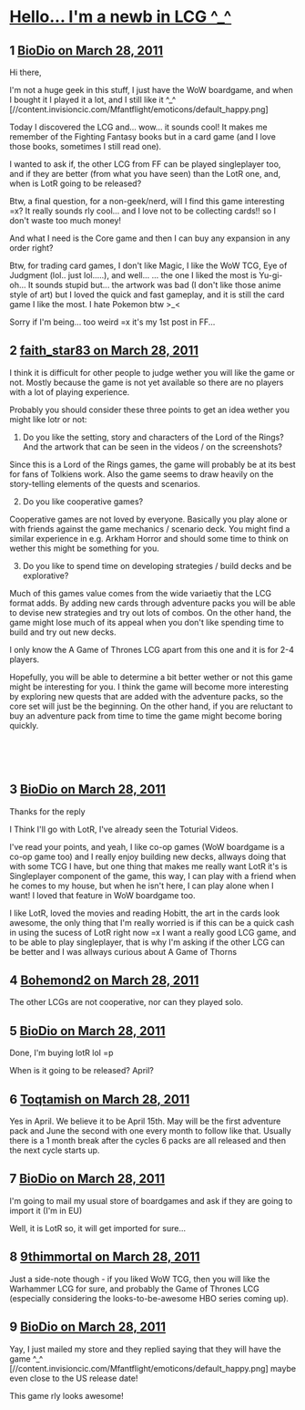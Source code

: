 # [Hello... I&#039;m a newb in LCG ^_^](https://community.fantasyflightgames.com/topic/44439-hello-im-a-newb-in-lcg-_/)

## 1 [BioDio on March 28, 2011](https://community.fantasyflightgames.com/topic/44439-hello-im-a-newb-in-lcg-_/?do=findComment&comment=445279)

Hi there,

I'm not a huge geek in this stuff, I just have the WoW boardgame, and when I bought it I played it a lot, and I still like it ^_^ [//content.invisioncic.com/Mfantflight/emoticons/default_happy.png]

Today I discovered the LCG and... wow... it sounds cool! It makes me remember of the Fighting Fantasy books but in a card game (and I love those books, sometimes I still read one).

I wanted to ask if, the other LCG from FF can be played singleplayer too, and if they are better (from what you have seen) than the LotR one, and, when is LotR going to be released?

Btw, a final question, for a non-geek/nerd, will I find this game interesting =x? It really sounds rly cool... and I love not to be collecting cards!! so I don't waste too much money!

And what I need is the Core game and then I can buy any expansion in any order right?

Btw, for trading card games, I don't like Magic, I like the WoW TCG, Eye of Judgment (lol.. just lol.....), and well... ... the one I liked the most is Yu-gi-oh... It sounds stupid but... the artwork was bad (I don't like those anime style of art) but I loved the quick and fast gameplay, and it is still the card game I like the most. I hate Pokemon btw >_<

Sorry if I'm being... too weird =x it's my 1st post in FF...

## 2 [faith_star83 on March 28, 2011](https://community.fantasyflightgames.com/topic/44439-hello-im-a-newb-in-lcg-_/?do=findComment&comment=445288)

I think it is difficult for other people to judge wether you will like the game or not. Mostly because the game is not yet available so there are no players with a lot of playing experience.

Probably you should consider these three points to get an idea wether you might like lotr or not:

1) Do you like the setting, story and characters of the Lord of the Rings? And the artwork that can be seen in the videos / on the screenshots?

Since this is a Lord of the Rings games, the game will probably be at its best for fans of Tolkiens work. Also the game seems to draw heavily on the story-telling elements of the quests and scenarios.

2) Do you like cooperative games?

Cooperative games are not loved by everyone. Basically you play alone or with friends against the game mechanics / scenario deck. You might find a similar experience in e.g. Arkham Horror and should some time to think on wether this might be something for you.

3) Do you like to spend time on developing strategies / build decks and be explorative?

Much of this games value comes from the wide variaetiy that the LCG format adds. By adding new cards through adventure packs you will be able to devise new strategies and try out lots of combos. On the other hand, the game might lose much of its appeal when you don't like spending time to build and try out new decks.

I only know the A Game of Thrones LCG apart from this one and it is for 2-4 players.

Hopefully, you will be able to determine a bit better wether or not this game might be interesting for you. I think the game will become more interesting by exploring new quests that are added with the adventure packs, so the core set will just be the beginning. On the other hand, if you are reluctant to buy an adventure pack from time to time the game might become boring quickly.

 

 

## 3 [BioDio on March 28, 2011](https://community.fantasyflightgames.com/topic/44439-hello-im-a-newb-in-lcg-_/?do=findComment&comment=445297)

Thanks for the reply

I Think I'll go with LotR, I've already seen the Toturial Videos.

I've read your points, and yeah, I like co-op games (WoW boardgame is a co-op game too) and I really enjoy building new decks, allways doing that with some TCG I have, but one thing that makes me really want LotR it's is Singleplayer component of the game, this way, I can play with a friend when he comes to my house, but when he isn't here, I can play alone when I want! I loved that feature in WoW boardgame too.

I like LotR, loved the movies and reading Hobitt, the art in the cards look awesome, the only thing that I'm really worried is if this can be a quick cash in using the sucess of LotR right now =x I want a really good LCG game, and to be able to play singleplayer, that is why I'm asking if the other LCG can be better and I was allways curious about A Game of Thorns

## 4 [Bohemond2 on March 28, 2011](https://community.fantasyflightgames.com/topic/44439-hello-im-a-newb-in-lcg-_/?do=findComment&comment=445301)

The other LCGs are not cooperative, nor can they played solo.

## 5 [BioDio on March 28, 2011](https://community.fantasyflightgames.com/topic/44439-hello-im-a-newb-in-lcg-_/?do=findComment&comment=445304)

Done, I'm buying lotR lol =p

When is it going to be released? April?

## 6 [Toqtamish on March 28, 2011](https://community.fantasyflightgames.com/topic/44439-hello-im-a-newb-in-lcg-_/?do=findComment&comment=445314)

Yes in April. We believe it to be April 15th. May will be the first adventure pack and June the second with one every month to follow like that. Usually there is a 1 month break after the cycles 6 packs are all released and then the next cycle starts up.

## 7 [BioDio on March 28, 2011](https://community.fantasyflightgames.com/topic/44439-hello-im-a-newb-in-lcg-_/?do=findComment&comment=445317)

I'm going to mail my usual store of boardgames and ask if they are going to import it (I'm in EU)

Well, it is LotR so, it will get imported for sure...

## 8 [9thimmortal on March 28, 2011](https://community.fantasyflightgames.com/topic/44439-hello-im-a-newb-in-lcg-_/?do=findComment&comment=445371)

Just a side-note though - if you liked WoW TCG, then you will like the Warhammer LCG for sure, and probably the Game of Thrones LCG (especially considering the looks-to-be-awesome HBO series coming up). 

## 9 [BioDio on March 28, 2011](https://community.fantasyflightgames.com/topic/44439-hello-im-a-newb-in-lcg-_/?do=findComment&comment=445439)

Yay, I just mailed my store and they replied saying that they will have the game ^_^ [//content.invisioncic.com/Mfantflight/emoticons/default_happy.png] maybe even close to the US release date!

This game rly looks awesome!

